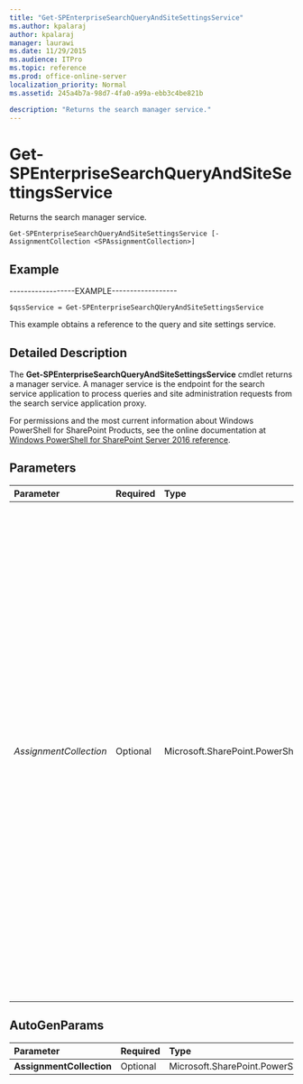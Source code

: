 ```yaml
---
title: "Get-SPEnterpriseSearchQueryAndSiteSettingsService"
ms.author: kpalaraj
author: kpalaraj
manager: laurawi
ms.date: 11/29/2015
ms.audience: ITPro
ms.topic: reference
ms.prod: office-online-server
localization_priority: Normal
ms.assetid: 245a4b7a-98d7-4fa0-a99a-ebb3c4be821b

description: "Returns the search manager service."
---
```


# Get-SPEnterpriseSearchQueryAndSiteSettingsService

Returns the search manager service.
  
```
Get-SPEnterpriseSearchQueryAndSiteSettingsService [-AssignmentCollection <SPAssignmentCollection>]

```

## Example

------------------EXAMPLE------------------
  
```
$qssService = Get-SPEnterpriseSearchQUeryAndSiteSettingsService
```

This example obtains a reference to the query and site settings service.
  
## Detailed Description

The **Get-SPEnterpriseSearchQueryAndSiteSettingsService** cmdlet returns a manager service. A manager service is the endpoint for the search service application to process queries and site administration requests from the search service application proxy. 
  
For permissions and the most current information about Windows PowerShell for SharePoint Products, see the online documentation at [Windows PowerShell for SharePoint Server 2016 reference](https://go.microsoft.com/fwlink/p/?LinkId=671715). 
  
## Parameters

|**Parameter**|**Required**|**Type**|**Description**|
|:-----|:-----|:-----|:-----|
| _AssignmentCollection_ <br/> |Optional  <br/> |Microsoft.SharePoint.PowerShell.SPAssignmentCollection  <br/> |Manages objects for the purpose of proper disposal. Use of objects, such as **SPWeb** or **SPSite**, can use large amounts of memory and use of these objects in Windows PowerShell scripts requires proper memory management. Using the **SPAssignment** object, you can assign objects to a variable and dispose of the objects after they are needed to free up memory. When **SPWeb**, **SPSite**, or **SPSiteAdministration** objects are used, the objects are automatically disposed of if an assignment collection or the **Global** parameter is not used.  <br/> > [!NOTE]> When the **Global** parameter is used, all objects are contained in the global store. If objects are not immediately used, or disposed of by using the **Stop-SPAssignment** command, an out-of-memory scenario can occur.           |
   
## AutoGenParams

|**Parameter**|**Required**|**Type**|**Description**|
|:-----|:-----|:-----|:-----|
|**AssignmentCollection** <br/> |Optional  <br/> |Microsoft.SharePoint.PowerShell.SPAssignmentCollection  <br/> ||
   

